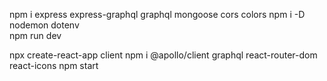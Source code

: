 npm i express express-graphql graphql mongoose cors colors
npm i -D nodemon dotenv    
npm run dev


npx create-react-app client
npm i @apollo/client graphql react-router-dom react-icons
npm start